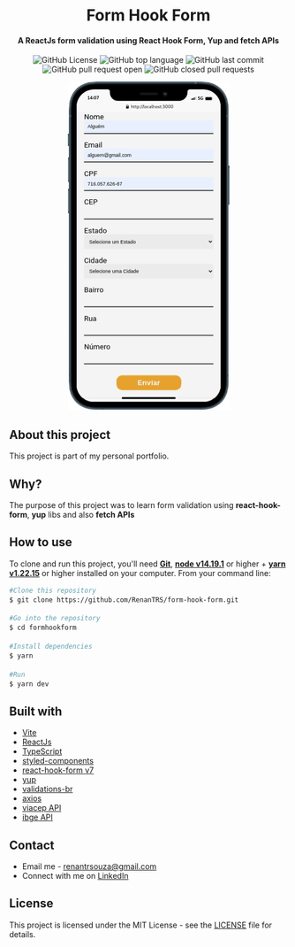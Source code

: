<h1 align="center">Form Hook Form</h1>
<h4 align="center">A ReactJs form validation using React Hook Form, Yup and fetch APIs</h4>

<p align="center">
  <img src="https://img.shields.io/github/license/renantrs/form-hook-form" alt="GitHub License" />
  <img src="https://img.shields.io/github/languages/top/renantrs/form-hook-form" alt="GitHub top language" />
  <img src="https://img.shields.io/github/last-commit/renantrs/form-hook-form?color=blue" alt="GitHub last commit" />
  <img src="https://img.shields.io/github/issues-pr/renantrs/form-hook-form?color=orange" alt="GitHub pull request open" />
  <img src="https://img.shields.io/github/issues-pr-closed/renantrs/form-hook-form?color=green" alt="GitHub closed pull requests" />
</p>

<p align="center">
    <img src="./src/design/demo.gif" alt="Demostração do projeto">
</p>

## About this project  
This project is part of my personal portfolio.  

## Why?
The purpose of this project was to learn form validation using **react-hook-form**, **yup** libs and also **fetch APIs**

## How to use
To clone and run this project, you'll need **[Git](https://git-scm.com)**, **[node v14.19.1](https://nodejs.org/en/)** or higher + **[yarn v1.22.15](https://yarnpkg.com)** or higher installed on your computer. From your command line:
```bash
#Clone this repository
$ git clone https://github.com/RenanTRS/form-hook-form.git

#Go into the repository
$ cd formhookform

#Install dependencies
$ yarn 

#Run
$ yarn dev
```

## Built with  
- [Vite](https://vitejs.dev/guide/#scaffolding-your-first-vite-project)
- [ReactJs](https://reactjs.org/)
- [TypeScript](https://www.typescriptlang.org/)
- [styled-components](https://www.styled-components.com/)
- [react-hook-form v7](https://react-hook-form.com/)
- [yup](https://github.com/jquense/yup)
- [validations-br](https://openbase.com/js/validations-br/documentation)
- [axios](https://axios-http.com/docs/intro)
- [viacep API](https://viacep.com.br/)
- [ibge API](https://servicodados.ibge.gov.br/api/docs/localidades)

## Contact
- Email me - renantrsouza@gmail.com  
- Connect with me on [LinkedIn](https://www.linkedin.com/in/renantrsouza/)

## License
This project is licensed under the MIT License - see the [LICENSE](https://github.com/renantrs/form-hook-form/blob/main/LICENSE) file for details.